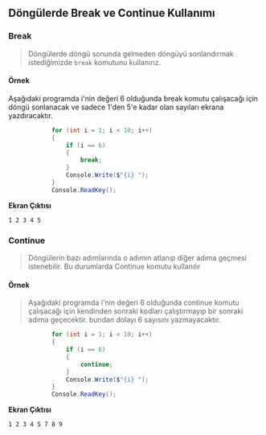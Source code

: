 ## Döngülerde Break ve Continue Kullanımı ##

### Break ### 
> Döngülerde döngü sonunda gelmeden döngüyü sonlandırmak istediğimizde `break` komutunu kullanırız.

#### Örnek ####

Aşağıdaki programda i'nin değeri 6 olduğunda break komutu çalışacağı için döngü sonlanacak ve sadece 1'den  5'e kadar olan sayıları ekrana yazdıracaktır. 

```csharp
            for (int i = 1; i < 10; i++)
            {
                if (i == 6)
                {
                    break;
                }
                Console.Write($"{i} ");
            }
            Console.ReadKey();
```

**Ekran Çıktısı**
```
1 2 3 4 5 
```

### Continue ### 
> Döngülerin bazı adımlarında o adımın atlanıp diğer adıma geçmesi istenebilir. Bu durumlarda Continue komutu kullanılır

#### Örnek ####

> Aşağıdaki programda i'nin değeri 6 olduğunda continue  komutu çalışacağı için kendinden sonraki kodları çalıştırmayıp bir sonraki adıma geçecektir. bundan dolayı 6 sayısını yazmayacaktır.

```csharp
            for (int i = 1; i < 10; i++)
            {
                if (i == 6)
                {
                    continue;
                }
                Console.Write($"{i} ");
            }
            Console.ReadKey();
```

**Ekran Çıktısı**
```
1 2 3 4 5 7 8 9
```
